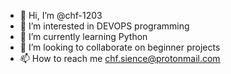 - 👋 Hi, I’m @chf-1203
- 👀 I’m interested in DEVOPS programming
- 🌱 I’m currently learning Python
- 💞️ I’m looking to collaborate on beginner projects
- 📫 How to reach me chf.sience@protonmail.com

<!---
chf-1203/chf-1203 is a ✨ special ✨ repository because its `README.md` (this file) appears on your GitHub profile.
You can click the Preview link to take a look at your changes.
--->
